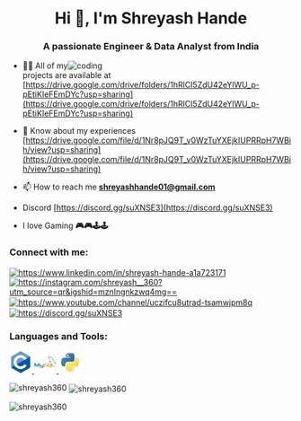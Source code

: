 <h1 align="center">Hi 👋, I'm Shreyash Hande</h1>
<h3 align="center">A passionate Engineer & Data Analyst from India</h3>
<img align="right" alt="coding" width="400" src="![image](https://github.com/Shreyash360/Shreyash360/assets/141824813/7da0449d-5ab3-4051-8b44-e49b2eb7c750)
" /> </p>

- 👨‍💻 All of my projects are available at [https://drive.google.com/drive/folders/1hRlCI5ZdU42eYlWU_p-pEtiKIeFEmDYc?usp=sharing](https://drive.google.com/drive/folders/1hRlCI5ZdU42eYlWU_p-pEtiKIeFEmDYc?usp=sharing)

- 📄 Know about my experiences [https://drive.google.com/file/d/1Nr8pJQ9T_v0WzTuYXEjkIUPRRpH7WBih/view?usp=sharing](https://drive.google.com/file/d/1Nr8pJQ9T_v0WzTuYXEjkIUPRRpH7WBih/view?usp=sharing)

- 📫 How to reach me **shreyashhande01@gmail.com**

- Discord [https://discord.gg/suXNSE3](https://discord.gg/suXNSE3)

- I love Gaming **🎮🎮🕹️🕹️**

<h3 align="left">Connect with me:</h3>
<p align="left">
<a href="https://linkedin.com/in/https://www.linkedin.com/in/shreyash-hande-a1a723171" target="blank"><img align="center" src="https://raw.githubusercontent.com/rahuldkjain/github-profile-readme-generator/master/src/images/icons/Social/linked-in-alt.svg" alt="https://www.linkedin.com/in/shreyash-hande-a1a723171" height="30" width="40" /></a>
<a href="https://instagram.com/https://instagram.com/shreyash__360?utm_source=qr&igshid=mznlngnkzwq4mg==" target="blank"><img align="center" src="https://raw.githubusercontent.com/rahuldkjain/github-profile-readme-generator/master/src/images/icons/Social/instagram.svg" alt="https://instagram.com/shreyash__360?utm_source=qr&igshid=mznlngnkzwq4mg==" height="30" width="40" /></a>
<a href="https://www.youtube.com/c/https://www.youtube.com/channel/uczifcu8utrad-tsamwjpm8q" target="blank"><img align="center" src="https://raw.githubusercontent.com/rahuldkjain/github-profile-readme-generator/master/src/images/icons/Social/youtube.svg" alt="https://www.youtube.com/channel/uczifcu8utrad-tsamwjpm8q" height="30" width="40" /></a>
<a href="https://discord.gg/https://discord.gg/suXNSE3" target="blank"><img align="center" src="https://raw.githubusercontent.com/rahuldkjain/github-profile-readme-generator/master/src/images/icons/Social/discord.svg" alt="https://discord.gg/suXNSE3" height="30" width="40" /></a>
</p>

<h3 align="left">Languages and Tools:</h3>
<p align="left"> <a href="https://www.cprogramming.com/" target="_blank" rel="noreferrer"> <img src="https://raw.githubusercontent.com/devicons/devicon/master/icons/c/c-original.svg" alt="c" width="40" height="40"/> </a> <a href="https://www.mysql.com/" target="_blank" rel="noreferrer"> <img src="https://raw.githubusercontent.com/devicons/devicon/master/icons/mysql/mysql-original-wordmark.svg" alt="mysql" width="40" height="40"/> </a> <a href="https://www.python.org" target="_blank" rel="noreferrer"> <img src="https://raw.githubusercontent.com/devicons/devicon/master/icons/python/python-original.svg" alt="python" width="40" height="40"/> </a> </p>

<p><img align="left" src="https://github-readme-stats.vercel.app/api/top-langs?username=shreyash360&show_icons=true&locale=en&layout=compact" alt="shreyash360" /></p>

<p>&nbsp;<img align="center" src="https://github-readme-stats.vercel.app/api?username=shreyash360&show_icons=true&locale=en" alt="shreyash360" /></p>

<p><img align="center" src="https://github-readme-streak-stats.herokuapp.com/?user=shreyash360&" alt="shreyash360" /></p>
